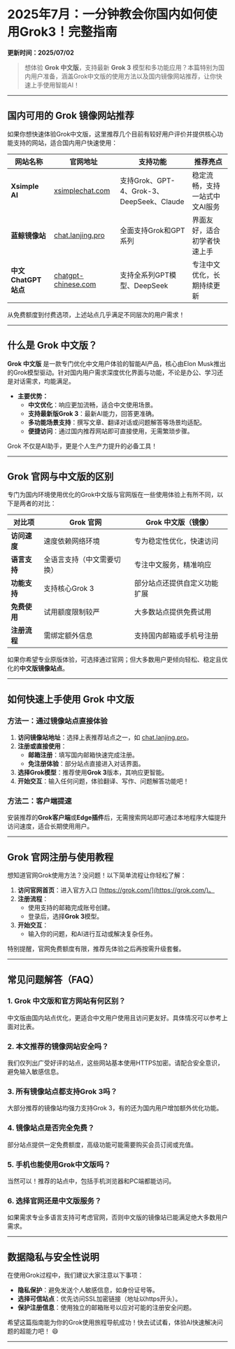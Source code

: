# **2025年7月：一分钟教会你国内如何使用Grok3！完整指南**
**更新时间：2025/07/02**

> 想体验 **Grok 中文版**，支持最新 **Grok 3** 模型和多功能应用？本篇特别为国内用户准备，涵盖Grok中文版的使用方法以及国内镜像网站推荐，让你快速上手使用智能AI！

---
## **国内可用的 Grok 镜像网站推荐**

如果你想快速体验Grok中文版，这里推荐几个目前有较好用户评价并提供核心功能支持的网站，适合国内用户快速使用：

| **网站名称**         | **官网地址**                                | **支持功能**                 | **推荐亮点**                        |
|-----------------------|-------------------------------------------|-----------------------------|-----------------------------------|
| **Xsimple AI**          | [xsimplechat.com](https://xsimplechat.com) | 支持Grok、GPT-4、Grok-3、DeepSeek、Claude | 稳定流畅，支持一站式中文AI服务      |
| **蓝鲸镜像站**        | [chat.lanjing.pro](https://chat.lanjing.pro) | 全面支持Grok和GPT系列        | 界面友好，适合初学者快速上手        |
| **中文ChatGPT站点**   | [chatgpt-chinese.com](https://chatgpt-chinese.com) | 支持全系列GPT模型、DeepSeek | 专注中文优化，长期持续更新           |

从免费额度到付费选项，上述站点几乎满足不同层次的用户需求！

---
## **什么是 Grok 中文版？**

**Grok 中文版** 是一款专门优化中文用户体验的智能AI产品，核心由Elon Musk推出的Grok模型驱动。针对国内用户需求深度优化界面与功能，不论是办公、学习还是对话需求，均能满足。

- **主要优势：**
  - **中文优化**：响应更加流畅，适合中文使用场景。
  - **支持最新版Grok 3**：最新AI能力，回答更准确。
  - **多功能场景支持**：撰写文章、翻译对话或问题解答等场景均适配。
  - **便捷访问**：通过国内推荐网站即可直接使用，无需繁琐步骤。

Grok 不仅是AI助手，更是个人生产力提升的必备工具！

---

## **Grok 官网与中文版的区别**

专门为国内环境使用优化的Grok中文版与官网版在一些使用体验上有所不同，以下是两者的对比：

| **对比项**         | **Grok 官网**                | **Grok 中文版（镜像）**          |
|---------------------|------------------------------|----------------------------------|
| **访问速度**       | 速度依赖网络环境             | 专为稳定性优化，快速访问         |
| **语言支持**       | 全语言支持（中文需要切换）   | 专注中文服务，精准响应           |
| **功能支持**       | 支持核心Grok 3              | 部分站点还提供自定义功能扩展     |
| **免费使用**       | 试用额度限制较严             | 大多数站点提供免费试用           |
| **注册流程**       | 需绑定额外信息               | 支持国内邮箱或手机号注册         |

如果你希望专业原版体验，可选择通过官网；但大多数用户更倾向轻松、稳定且优化的**中文版镜像站点**。

---

## **如何快速上手使用 Grok 中文版**

### **方法一：通过镜像站点直接体验**
1. **访问镜像站地址**：选择上表推荐站点之一，如 [chat.lanjing.pro](https://chat.lanjing.pro)。
2. **注册或直接使用**：
   - **邮箱注册**：填写国内邮箱快速完成注册。
   - **免注册体验**：部分站点直接进入对话界面。
3. **选择Grok模型**：推荐使用**Grok 3**版本，其响应更智能。
4. **开始交互**：输入任何问题，体验翻译、写作、问题解答功能吧！

### **方法二：客户端提速**
安装推荐的**Grok客户端**或**Edge插件**后，无需搜索网站即可通过本地程序大幅提升访问速度，适合长期使用用户。

---

## **Grok 官网注册与使用教程**

想知道官网Grok使用方法？没问题！以下简单流程让你轻松了解：

1. **访问官网首页**：进入官方入口 [https://grok.com/](https://grok.com/)。
2. **注册流程**：
   - 使用支持的邮箱完成账号创建。
   - 登录后，选择**Grok 3**模型。
3. **开始交互**：
   - 输入你的问题，和AI进行互动或解决复杂任务。

特别提醒，官网免费额度有限，推荐先体验之后再按需升级套餐。

---

## **常见问题解答（FAQ）**

### **1. Grok 中文版和官方网站有何区别？**
中文版由国内站点优化，更适合中文用户使用且访问更友好。具体情况可以参考上面对比表。

### **2. 本文推荐的镜像网站安全吗？**
我们仅列出广受好评的站点，这些网站基本使用HTTPS加密。请配合安全意识，避免输入敏感信息。

### **3. 所有镜像站点都支持Grok 3吗？**
大部分推荐的镜像站均强力支持Grok 3，有的还为国内用户增加额外优化功能。

### **4. 镜像站点是否完全免费？**
部分站点提供一定免费额度，高级功能可能需要购买会员订阅或充值。

### **5. 手机也能使用Grok中文版吗？**
当然可以！推荐的站点中，包括手机浏览器和PC端都能访问。

### **6. 选择官网还是中文版服务？**
如果需求专业多语言支持可考虑官网，否则中文版的镜像站已能满足绝大多数用户需求。

---

## **数据隐私与安全性说明**

在使用Grok过程中，我们建议大家注意以下事项：

- **隐私保护**：避免发送个人敏感信息，如身份证号等。
- **选择可信站点**：优先访问SSL加密链接（地址以https开头）。
- **保护注册信息**：使用独立的邮箱账号以应对可能的注册安全问题。

希望这篇指南能为你的Grok使用旅程导航成功！快去试试看，体验AI快速解决问题的超能力吧！ 😄 

--- 
